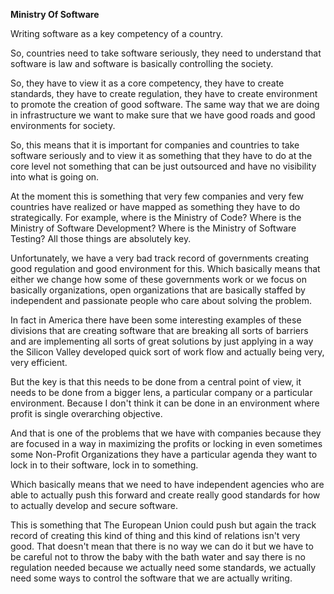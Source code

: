 **Ministry Of Software**

Writing software as a key competency of a country. 

So, countries need to take software seriously, they need to understand that software is law and software is basically controlling the society.

So, they have to view it as a core competency, they have to create standards, they have to create regulation, they have to create environment to promote the creation of good software. The same way that we are doing in infrastructure we want to make sure that we have good roads and good environments for society.

So, this means that it is important for companies and countries to take software seriously and to view it as something that they have to do at the core level not something that can be just outsourced and have no visibility into what is going on.

At the moment this is something that very few companies and very few countries have realized or have mapped as something they have to do strategically. For example, where is the Ministry of Code? Where is the Ministry of Software Development? Where is the Ministry of Software Testing? All those things are absolutely key.

Unfortunately, we have a very bad track record of governments creating good regulation and good environment for this. Which basically means that either we change how some of these governments work or we focus on basically organizations, open organizations that are basically staffed by independent and passionate people who care about solving the problem.

In fact in America there have been some interesting examples of these divisions that are creating software that are breaking all sorts of barriers and are implementing all sorts of great solutions by just applying in a way the Silicon Valley developed quick sort of work flow and actually being very, very efficient.

But the key is that this needs to be done from a central point of view, it needs to be done from a bigger lens, a particular company or a particular environment. Because I don't think it can be done in an environment where profit is single overarching objective. 

And that is one of the problems that we have with companies because they are focused in a way in maximizing the profits or locking in even sometimes some Non-Profit Organizations they have a particular agenda they want to lock in to their software, lock in to something.

Which basically means that we need to have independent agencies who are able to actually push this forward and create really good standards for how to actually develop and secure software.

This is something that The European Union could push but again the track record of creating this kind of thing and this kind of relations isn't very good. That doesn't mean that there is no way we can do it but we have to be careful not to throw the baby with the bath water and say there is no regulation needed because we actually need some standards, we actually need some ways to control the software that we are actually writing.
